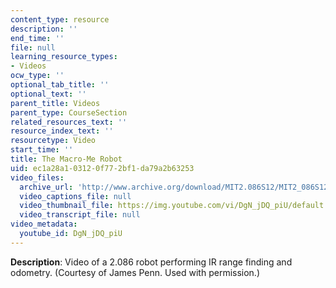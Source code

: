 ```yaml
---
content_type: resource
description: ''
end_time: ''
file: null
learning_resource_types:
- Videos
ocw_type: ''
optional_tab_title: ''
optional_text: ''
parent_title: Videos
parent_type: CourseSection
related_resources_text: ''
resource_index_text: ''
resourcetype: Video
start_time: ''
title: The Macro-Me Robot
uid: ec1a28a1-0312-0f77-2bf1-da79a2b63253
video_files:
  archive_url: 'http://www.archive.org/download/MIT2.086S12/MIT2_086S12_unit1_robot_300k.mp4 '
  video_captions_file: null
  video_thumbnail_file: https://img.youtube.com/vi/DgN_jDQ_piU/default.jpg
  video_transcript_file: null
video_metadata:
  youtube_id: DgN_jDQ_piU
---
```


**Description**: Video of a 2.086 robot performing IR range finding and odometry. (Courtesy of James Penn. Used with permission.)



